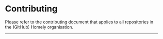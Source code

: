 # Contributing

Please refer to the [contributing](https://github.com/Homely/Homely/blob/master/CONTRIBUTING.md) document that applies to all repositories in the (GitHub) Homely organisation.

---